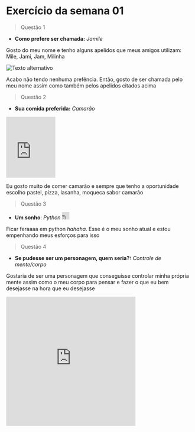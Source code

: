 # Exercício da semana 01
>Questão 1

* **Como prefere ser chamada:** *Jamile*

Gosto do meu nome e tenho alguns apelidos que meus amigos utilizam: Mile, Jami, Jam, Milinha

![Texto alternativo](https://giphy.com/gifs/3ohc10GA6j4XrLWzZK)

<!-- <iframe src="https://giphy.com/embed/3ohc10GA6j4XrLWzZK" width="387" height="220" style="" frameBorder="0" class="giphy-embed" allowFullScreen></iframe><p><a href="https://giphy.com/gifs/3ohc10GA6j4XrLWzZK"></a></p> -->

Acabo não tendo nenhuma prefência. Então, gosto de ser chamada pelo meu nome assim como também pelos apelidos citados acima
>Questão 2
* **Sua comida preferida:** *Camarão* 
<iframe src="https://giphy.com/embed/03IFIK0TDMcWxuAjUI" width="133" height="165" style="" frameBorder="0" class="giphy-embed" allowFullScreen></iframe><p><a href="https://giphy.com/gifs/devxart-academia-camarao-malhando-03IFIK0TDMcWxuAjUI"></a></p>

Eu gosto muito de comer camarão e sempre que tenho a oportunidade escolho pastel, pizza, lasanha, moqueca sabor camarão 


>Questão 3
* **Um sonho**: *Python*  <iframe src="https://giphy.com/embed/KAq5w47R9rmTuvWOWa" width="20" height="20" style="" frameBorder="0" class="giphy-embed" allowFullScreen></iframe><p><a href="https://giphy.com/gifs/devrock-python-django-edr-KAq5w47R9rmTuvWOWa"></a></p>

Ficar feraaaa em python *hahaha*. Esse é o meu sonho atual e estou empenhando meus esforços para isso


>Questão 4
* **Se pudesse ser um personagem, quem seria?:** *Controle de mente/corpo*

Gostaria de ser uma personagem que conseguisse controlar minha própria mente assim como o meu corpo para pensar e fazer o que eu bem desejasse na hora que eu desejasse

<iframe src="https://giphy.com/embed/l0COJ5gIPUN2vOj5u" width="350" height="350" style="" frameBorder="0" class="giphy-embed" allowFullScreen></iframe><p><a href="https://giphy.com/gifs/justin-space-meditation-zen-l0COJ5gIPUN2vOj5u"></a></p>
